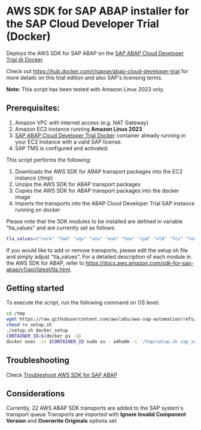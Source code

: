 # AWS SDK for SAP ABAP installer for the SAP Cloud Developer Trial (Docker)

Deploys the AWS SDK for SAP ABAP on the [SAP ABAP Cloud Developer Trial @ Docker](https://hub.docker.com/r/sapse/abap-cloud-developer-trial).

Check out https://hub.docker.com/r/sapse/abap-cloud-developer-trial for more details on this trial edition and also SAP's licensing terms.

**Note:** This script has been tested with Amazon Linux 2023 only.

## Prerequisites:

1. Amazon VPC with internet access (e.g. NAT Gateway)
2. Amazon EC2 instance running **Amazon Linux 2023**
3. [SAP ABAP Cloud Developer Trial Docker](https://hub.docker.com/r/sapse/abap-cloud-developer-trial) container already running in your EC2 Instance with a valid SAP license.
4. SAP TMS is configured and activated.
	
This script performs the following:

1. Downloads the AWS SDK for ABAP transport packages into the EC2 instance (/tmp)
2. Unzips the AWS SDK for ABAP transport packages
3. Copies the AWS SDK for ABAP transport packages into the docker image
4. Imports the transports into the ABAP Cloud Developer Trial SAP instance running on docker
	
Please note that the SDK modules to be installed are defined in variable "tla_values" and are currently set as follows:

```bash
tla_values=("core" "lmd" "sqs" "sns" "evb" "tex" "cpd" "xl8" "fcs" "loc" "cwl" "cwt" "cwe" "glu" "dbr" "dyn" "bdk" "bdr" "lr1" "lr2" "rek" "fcq")
```

If you would like to add or remove transports, please edit the setup.sh file and simply adjust "tla_values". For a detailed description of each module in the AWS SDK for ABAP, refer to https://docs.aws.amazon.com/sdk-for-sap-abap/v1/api/latest/tla.html.	

## Getting started

To execute the script, run the following command on OS level:

```bash
cd /tmp
wget https://raw.githubusercontent.com/awslabs/aws-sap-automation/refs/heads/main/abapsdk_abap_cloud_developer_trial/setup.sh
chmod +x setup.sh
./setup.sh docker_setup
CONTAINER_ID=$(docker ps -q)
docker exec -it $CONTAINER_ID sudo su - a4hadm -c '/tmp/setup.sh sap_setup'
```

## Troubleshooting

Check [Troubleshoot AWS SDK for SAP ABAP](https://docs.aws.amazon.com/sdk-for-sapabap/latest/developer-guide/troubleshoot.html)

## Considerations

Currently, 22 AWS ABAP SDK transports are added to the SAP system's transport queue
Transports are imported with **Ignore Invalid Component Version** and **Overwrite Originals** options set